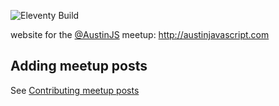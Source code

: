 ![Eleventy Build](https://github.com/austinjavascript/austinjavascript.com/workflows/Eleventy%20Build/badge.svg)

website for the [@AustinJS](https://bsky.app/profile/austinjavascript.com) meetup: http://austinjavascript.com

## Adding meetup posts

See [Contributing meetup posts](https://github.com/austinjavascript/austinjavascript.com/blob/master/CONTRIBUTING-POSTS.md)
